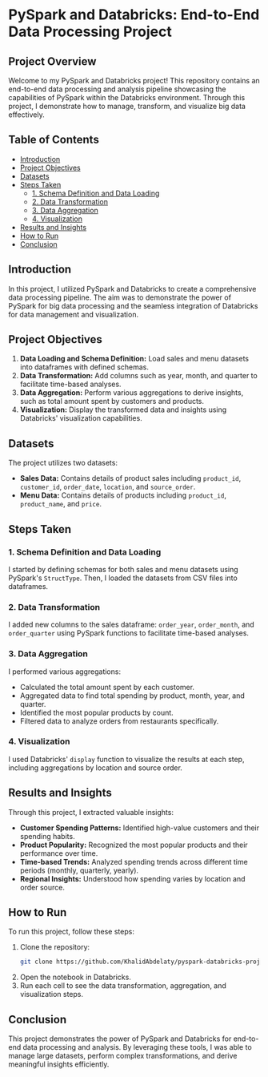 # PySpark and Databricks: End-to-End Data Processing Project

## Project Overview

Welcome to my PySpark and Databricks project! This repository contains an end-to-end data processing and analysis pipeline showcasing the capabilities of PySpark within the Databricks environment. Through this project, I demonstrate how to manage, transform, and visualize big data effectively.

## Table of Contents

- [Introduction](#introduction)
- [Project Objectives](#project-objectives)
- [Datasets](#datasets)
- [Steps Taken](#steps-taken)
  - [1. Schema Definition and Data Loading](#1-schema-definition-and-data-loading)
  - [2. Data Transformation](#2-data-transformation)
  - [3. Data Aggregation](#3-data-aggregation)
  - [4. Visualization](#4-visualization)
- [Results and Insights](#results-and-insights)
- [How to Run](#how-to-run)
- [Conclusion](#conclusion)

## Introduction

In this project, I utilized PySpark and Databricks to create a comprehensive data processing pipeline. The aim was to demonstrate the power of PySpark for big data processing and the seamless integration of Databricks for data management and visualization.

## Project Objectives

1. **Data Loading and Schema Definition:** Load sales and menu datasets into dataframes with defined schemas.
2. **Data Transformation:** Add columns such as year, month, and quarter to facilitate time-based analyses.
3. **Data Aggregation:** Perform various aggregations to derive insights, such as total amount spent by customers and products.
4. **Visualization:** Display the transformed data and insights using Databricks' visualization capabilities.

## Datasets

The project utilizes two datasets:
- **Sales Data:** Contains details of product sales including `product_id`, `customer_id`, `order_date`, `location`, and `source_order`.
- **Menu Data:** Contains details of products including `product_id`, `product_name`, and `price`.

## Steps Taken

### 1. Schema Definition and Data Loading

I started by defining schemas for both sales and menu datasets using PySpark's `StructType`. Then, I loaded the datasets from CSV files into dataframes.

### 2. Data Transformation

I added new columns to the sales dataframe: `order_year`, `order_month`, and `order_quarter` using PySpark functions to facilitate time-based analyses.

### 3. Data Aggregation

I performed various aggregations:
- Calculated the total amount spent by each customer.
- Aggregated data to find total spending by product, month, year, and quarter.
- Identified the most popular products by count.
- Filtered data to analyze orders from restaurants specifically.

### 4. Visualization

I used Databricks' `display` function to visualize the results at each step, including aggregations by location and source order.

## Results and Insights

Through this project, I extracted valuable insights:
- **Customer Spending Patterns:** Identified high-value customers and their spending habits.
- **Product Popularity:** Recognized the most popular products and their performance over time.
- **Time-based Trends:** Analyzed spending trends across different time periods (monthly, quarterly, yearly).
- **Regional Insights:** Understood how spending varies by location and order source.

## How to Run

To run this project, follow these steps:
1. Clone the repository:
   ```bash
   git clone https://github.com/KhalidAbdelaty/pyspark-databricks-project.git
   ```
2. Open the notebook in Databricks.
3. Run each cell to see the data transformation, aggregation, and visualization steps.

## Conclusion

This project demonstrates the power of PySpark and Databricks for end-to-end data processing and analysis. By leveraging these tools, I was able to manage large datasets, perform complex transformations, and derive meaningful insights efficiently.
